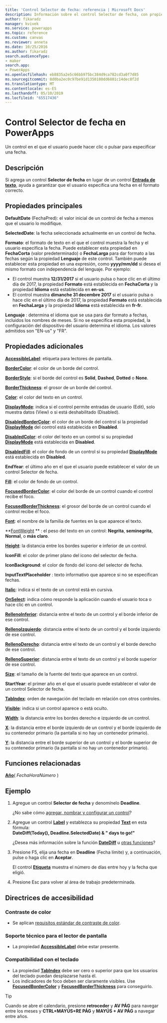 ```yaml
---
title: 'Control Selector de fecha: referencia | Microsoft Docs'
description: Información sobre el control Selector de fecha, con propiedades y ejemplos
author: fikaradz
manager: kvivek
ms.service: powerapps
ms.topic: reference
ms.custom: canvas
ms.reviewer: anneta
ms.date: 10/25/2016
ms.author: fikaradz
search.audienceType:
- maker
search.app:
- PowerApps
ms.openlocfilehash: eb8835a2e5c66bb975bc384d9ca782cd3a0f7d85
ms.sourcegitcommit: 8d0ba2ec0c97be91d1350180dd6881c14dec8f2d
ms.translationtype: MT
ms.contentlocale: es-ES
ms.lasthandoff: 05/10/2019
ms.locfileid: "65517436"
---
```

# <a name="date-picker-control-in-powerapps"></a>Control Selector de fecha en PowerApps
Un control en el que el usuario puede hacer clic o pulsar para especificar una fecha.

## <a name="description"></a>Descripción
Si agrega un control **Selector de fecha** en lugar de un control **[Entrada de texto](control-text-input.md)**, ayuda a garantizar que el usuario especifica una fecha en el formato correcto.

## <a name="key-properties"></a>Propiedades principales
**DefaultDate** (FechaPred): el valor inicial de un control de fecha a menos que el usuario lo modifique.

**SelectedDate**: la fecha seleccionada actualmente en un control de fecha.

**Formato**: el formato de texto en el que el control muestra la fecha y el usuario especifica la fecha. Puede establecer esta propiedad en **FechaCorta** (valor predeterminado) o **FechaLarga** para dar formato a las fechas según la propiedad **Lenguaje** de este control. También puede establecer esta propiedad en una expresión, como **yyyy/mm/dd** si desea el mismo formato con independencia del lenguaje. Por ejemplo:

* El control muestra **12/31/2017** si el usuario pulsa o hace clic en el último día de 2017, la propiedad **Formato** está establecida en **FechaCorta** y la propiedad **Idioma** está establecida en **en-us**.
* El control muestra **dimanche 31 decembre 2017** si el usuario pulsa o hace clic en el último día de 2017, la propiedad **Formato** está establecida en **FechaLarga** y la propiedad **Idioma** está establecida en **fr-fr**.

**Lenguaje** : determina el idioma que se usa para dar formato a fechas, incluidos los nombres de meses. Si no se especifica esta propiedad, la configuración del dispositivo del usuario determina el idioma. Los valores admitidos son "EN-us" y "FR".

## <a name="additional-properties"></a>Propiedades adicionales
**[AccessibleLabel](properties-accessibility.md)**: etiqueta para lectores de pantalla.

**[BorderColor](properties-color-border.md)**: el color de un borde del control.

**[BorderStyle](properties-color-border.md)**: si el borde del control es **Solid**, **Dashed**, **Dotted** o **None**.

**[BorderThickness](properties-color-border.md)**: el grosor de un borde del control.

**[Color](properties-color-border.md)**: el color del texto en un control.

**[DisplayMode](properties-core.md)**: indica si el control permite entradas de usuario (Edit), solo muestra datos (View) o si está deshabilitado (Disabled).

**[DisabledBorderColor](properties-color-border.md)**: el color de un borde del control si la propiedad **[DisplayMode](properties-core.md)** del control está establecida en **Disabled**.

**[DisabledColor](properties-color-border.md)**: el color del texto en un control si su propiedad **[DisplayMode](properties-core.md)** está establecida en **Disabled**.

**[DisabledFill](properties-color-border.md)**: el color de fondo de un control si su propiedad **[DisplayMode](properties-core.md)** está establecida en **Disabled**.

**EndYear**: el último año en el que el usuario puede establecer el valor de un control Selector de fecha.

**[Fill](properties-color-border.md)**: el color de fondo de un control.

**[FocusedBorderColor](properties-color-border.md)**: el color del borde de un control cuando el control recibe el foco.

**[FocusedBorderThickness](properties-color-border.md)**: el grosor del borde de un control cuando el control recibe el foco.

**[Font](properties-text.md)**: el nombre de la familia de fuentes en la que aparece el texto.

**[FontWeight](properties-text.md) ** : el peso del texto en un control: **Negrita**, **seminegrita**, **Normal**, o **más claro**.

**[Height](properties-size-location.md)**: la distancia entre los bordes superior e inferior de un control.

**IconFill**: el color de primer plano del icono del selector de fecha.

**IconBackground**: el color de fondo del icono del selector de fecha.

**InputTextPlaceholder** : texto informativo que aparece si no se especifican fechas.

**[Italic](properties-text.md)**: indica si el texto de un control está en cursiva.

**[OnSelect](properties-core.md)**: indica cómo responde la aplicación cuando el usuario toca o hace clic en un control.

**[RellenoInferior](properties-size-location.md)**: distancia entre el texto de un control y el borde inferior de ese control.

**[RellenoIzquierdo](properties-size-location.md)**: distancia entre el texto de un control y el borde izquierdo de ese control.

**[RellenoDerecho](properties-size-location.md)**: distancia entre el texto de un control y el borde derecho de ese control.

**[RellenoSuperior](properties-size-location.md)**: distancia entre el texto de un control y el borde superior de ese control.

**[Size](properties-text.md)**: el tamaño de la fuente del texto que aparece en un control.

**StartYear**: el primer año en el que el usuario puede establecer el valor de un control Selector de fecha.

**[TabIndex](properties-accessibility.md)**: orden de navegación del teclado en relación con otros controles.

**[Visible](properties-core.md)**: indica si un control aparece o está oculto.

**[Width](properties-size-location.md)**: la distancia entre los bordes derecho e izquierdo de un control.

**[X](properties-size-location.md)**: la distancia entre el borde izquierdo de un control y el borde izquierdo de su contenedor primario (la pantalla si no hay un contenedor primario).

**[Y](properties-size-location.md)**: la distancia entre el borde superior de un control y el borde superior de su contenedor primario (la pantalla si no hay un contenedor primario).

## <a name="related-functions"></a>Funciones relacionadas
**[Año](../functions/function-datetime-parts.md)**( *FechaHoraNúmero* )

## <a name="example"></a>Ejemplo
1. Agregue un control **Selector de fecha** y denomínelo **Deadline**.

    ¿No sabe cómo [agregar, nombrar y configurar un control](../add-configure-controls.md)?
2. Agregue un control **[Label](control-text-box.md)** y establezca su propiedad **[Text](properties-core.md)** en esta fórmula:
   <br>**DateDiff(Today(), Deadline.SelectedDate) & " days to go!"**

    ¿Desea más información sobre la función **[DateDiff](../functions/function-dateadd-datediff.md)** u [otras funciones](../formula-reference.md)?
3. Presione F5, elija una fecha en **Deadline** (Fecha límite) y, a continuación, pulse o haga clic en **Aceptar**.

    El control **[Etiqueta](control-text-box.md)** muestra el número de días entre hoy y la fecha que eligió.
4. Presione Esc para volver al área de trabajo predeterminada.


## <a name="accessibility-guidelines"></a>Directrices de accesibilidad
### <a name="color-contrast"></a>Contraste de color
* Se aplican [requisitos estándar de contraste de color](../accessible-apps-color.md).

### <a name="screen-reader-support"></a>Soporte técnico para el lector de pantalla
* La propiedad **[AccessibleLabel](properties-accessibility.md)** debe estar presente.

### <a name="keyboard-support"></a>Compatibilidad con el teclado
* La propiedad **[TabIndex](properties-accessibility.md)** debe ser cero o superior para que los usuarios del teclado puedan desplazarse hasta él.
* Los indicadores de foco deben ser claramente visibles. Use **[FocusedBorderColor](properties-color-border.md)** y **[FocusedBorderThickness](properties-color-border.md)** para conseguirlo.

> [!TIP]
> Cuando se abre el calendario, presione **retroceder** y **AV PÁG** para navegar entre los meses y **CTRL+MAYÚS+RE PÁG** y **MAYÚS + AV PÁG** a navegar entre años.
